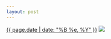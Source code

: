 ```yaml
---
layout: post
---
```


<p>
  <time><a href="/520">{{ page.date | date: "%B %e, %Y" }}</a></time>
  <a href="/520"><img src="{{ site.assets_url }}/520-640.jpg" srcset="{{ site.assets_url }}/520-320.jpg 320w, {{ site.assets_url }}/520-640.jpg 640w, {{ site.assets_url }}/520-960.jpg 960w, {{ site.assets_url }}/520-1280.jpg 1280w" sizes="(min-width: 700px) 50vw, calc(100vw - 2rem)" /></a>
</p>
